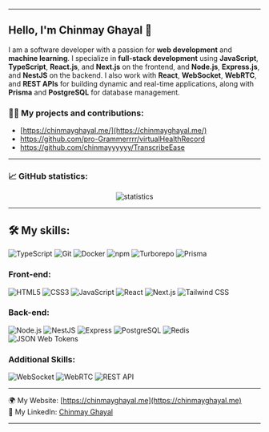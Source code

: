 
---

## Hello, I'm Chinmay Ghayal 👋

I am a software developer with a passion for **web development** and **machine learning**. I specialize in **full-stack development** using **JavaScript**, **TypeScript**, **React.js**, and **Next.js** on the frontend, and **Node.js**, **Express.js**, and **NestJS** on the backend. I also work with **React**, **WebSocket**, **WebRTC**, and **REST APIs** for building dynamic and real-time applications, along with **Prisma** and **PostgreSQL** for database management.

### 👨‍💻 My projects and contributions:
- [https://chinmayghayal.me/](https://chinmayghayal.me/)
- https://github.com/pro-Grammerrrr/virtualHealthRecord
- https://github.com/chinmayyyyyy/TranscribeEase
  

---

### 📈 GitHub statistics:
<p align="center">
  <img src="https://github-readme-stats.vercel.app/api?username=chinmayyyyyy&show_icons=true" alt="statistics">
</p>

---

## 🛠️ My skills:
![TypeScript](https://img.shields.io/badge/-TypeScript-3178C6?style=for-the-badge&logoColor=white&logo=typescript)
![Git](https://img.shields.io/badge/-Git-F05032?style=for-the-badge&logoColor=white&logo=git)
![Docker](https://img.shields.io/badge/-Docker-2496ED?style=for-the-badge&logoColor=white&logo=docker)
![npm](https://img.shields.io/badge/-npm-CB3837?style=for-the-badge&logoColor=white&logo=npm)
![Turborepo](https://img.shields.io/badge/-Turborepo-EF4444?style=for-the-badge&logoColor=white&logo=turborepo)
![Prisma](https://img.shields.io/badge/-Prisma-2D3748?style=for-the-badge&logoColor=white&logo=prisma)

### Front-end:
![HTML5](https://img.shields.io/badge/-HTML5-E34F26?style=for-the-badge&logoColor=white&logo=html5)
![CSS3](https://img.shields.io/badge/-CSS3-1572B6?style=for-the-badge&logoColor=white&logo=css3)
![JavaScript](https://img.shields.io/badge/-JavaScript-F7DF1E?style=for-the-badge&logoColor=white&logo=javascript)
![React](https://img.shields.io/badge/-React-61DAFB?style=for-the-badge&logoColor=white&logo=react)
![Next.js](https://img.shields.io/badge/-Next.js-000000?style=for-the-badge&logoColor=white&logo=next.js)
![Tailwind CSS](https://img.shields.io/badge/-Tailwind%20CSS-06B6D4?style=for-the-badge&logoColor=white&logo=tailwind%20css)

### Back-end:
![Node.js](https://img.shields.io/badge/-Node.js-339933?style=for-the-badge&logoColor=white&logo=node.js)
![NestJS](https://img.shields.io/badge/-NestJS-E0234E?style=for-the-badge&logoColor=white&logo=nestjs)
![Express](https://img.shields.io/badge/-Express-000000?style=for-the-badge&logoColor=white&logo=express)
![PostgreSQL](https://img.shields.io/badge/-PostgreSQL-4169E1?style=for-the-badge&logoColor=white&logo=postgresql)
![Redis](https://img.shields.io/badge/-Redis-DC382D?style=for-the-badge&logoColor=white&logo=redis)
![JSON Web Tokens](https://img.shields.io/badge/-JSON%20Web%20Tokens-000000?style=for-the-badge&logoColor=white&logo=json%20web%20tokens)

### Additional Skills:
![WebSocket](https://img.shields.io/badge/-WebSocket-010101?style=for-the-badge&logoColor=white&logo=websocket)
![WebRTC](https://img.shields.io/badge/-WebRTC-333333?style=for-the-badge&logoColor=white&logo=webrtc)
![REST API](https://img.shields.io/badge/-REST%20API-333333?style=for-the-badge&logoColor=white&logo=rest-api)

---

🌍 My Website: [https://chinmayghayal.me](https://chinmayghayal.me)<br>
📱 My LinkedIn: [Chinmay Ghayal](www.linkedin.com/in/chinmay-ghayal)

---
